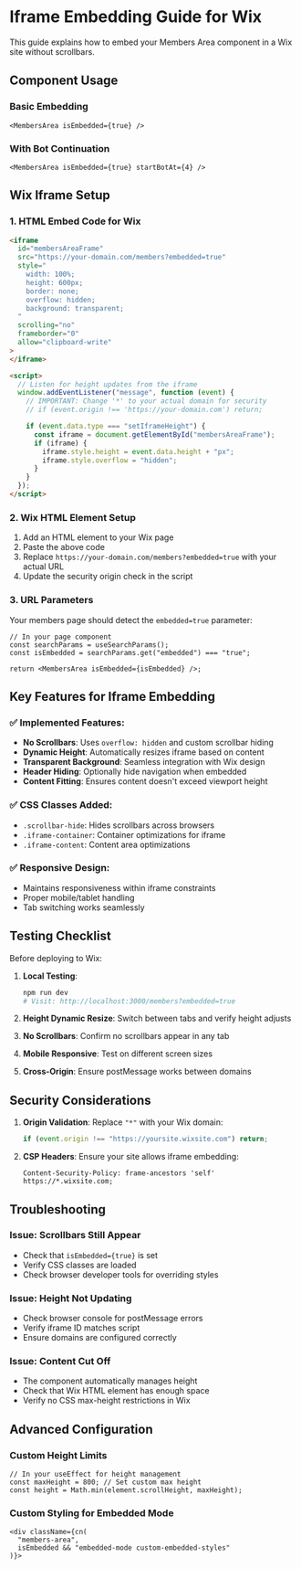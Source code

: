 # Iframe Embedding Guide for Wix

This guide explains how to embed your Members Area component in a Wix site without scrollbars.

## Component Usage

### Basic Embedding

```tsx
<MembersArea isEmbedded={true} />
```

### With Bot Continuation

```tsx
<MembersArea isEmbedded={true} startBotAt={4} />
```

## Wix Iframe Setup

### 1. HTML Embed Code for Wix

```html
<iframe
  id="membersAreaFrame"
  src="https://your-domain.com/members?embedded=true"
  style="
    width: 100%; 
    height: 600px; 
    border: none; 
    overflow: hidden;
    background: transparent;
  "
  scrolling="no"
  frameborder="0"
  allow="clipboard-write"
>
</iframe>

<script>
  // Listen for height updates from the iframe
  window.addEventListener("message", function (event) {
    // IMPORTANT: Change '*' to your actual domain for security
    // if (event.origin !== 'https://your-domain.com') return;

    if (event.data.type === "setIframeHeight") {
      const iframe = document.getElementById("membersAreaFrame");
      if (iframe) {
        iframe.style.height = event.data.height + "px";
        iframe.style.overflow = "hidden";
      }
    }
  });
</script>
```

### 2. Wix HTML Element Setup

1. Add an HTML element to your Wix page
2. Paste the above code
3. Replace `https://your-domain.com/members?embedded=true` with your actual URL
4. Update the security origin check in the script

### 3. URL Parameters

Your members page should detect the `embedded=true` parameter:

```tsx
// In your page component
const searchParams = useSearchParams();
const isEmbedded = searchParams.get("embedded") === "true";

return <MembersArea isEmbedded={isEmbedded} />;
```

## Key Features for Iframe Embedding

### ✅ Implemented Features:

- **No Scrollbars**: Uses `overflow: hidden` and custom scrollbar hiding
- **Dynamic Height**: Automatically resizes iframe based on content
- **Transparent Background**: Seamless integration with Wix design
- **Header Hiding**: Optionally hide navigation when embedded
- **Content Fitting**: Ensures content doesn't exceed viewport height

### ✅ CSS Classes Added:

- `.scrollbar-hide`: Hides scrollbars across browsers
- `.iframe-container`: Container optimizations for iframe
- `.iframe-content`: Content area optimizations

### ✅ Responsive Design:

- Maintains responsiveness within iframe constraints
- Proper mobile/tablet handling
- Tab switching works seamlessly

## Testing Checklist

Before deploying to Wix:

1. **Local Testing**:

   ```bash
   npm run dev
   # Visit: http://localhost:3000/members?embedded=true
   ```

2. **Height Dynamic Resize**: Switch between tabs and verify height adjusts

3. **No Scrollbars**: Confirm no scrollbars appear in any tab

4. **Mobile Responsive**: Test on different screen sizes

5. **Cross-Origin**: Ensure postMessage works between domains

## Security Considerations

1. **Origin Validation**: Replace `"*"` with your Wix domain:

   ```javascript
   if (event.origin !== "https://yoursite.wixsite.com") return;
   ```

2. **CSP Headers**: Ensure your site allows iframe embedding:
   ```
   Content-Security-Policy: frame-ancestors 'self' https://*.wixsite.com;
   ```

## Troubleshooting

### Issue: Scrollbars Still Appear

- Check that `isEmbedded={true}` is set
- Verify CSS classes are loaded
- Check browser developer tools for overriding styles

### Issue: Height Not Updating

- Check browser console for postMessage errors
- Verify iframe ID matches script
- Ensure domains are configured correctly

### Issue: Content Cut Off

- The component automatically manages height
- Check that Wix HTML element has enough space
- Verify no CSS max-height restrictions in Wix

## Advanced Configuration

### Custom Height Limits

```tsx
// In your useEffect for height management
const maxHeight = 800; // Set custom max height
const height = Math.min(element.scrollHeight, maxHeight);
```

### Custom Styling for Embedded Mode

```tsx
<div className={cn(
  "members-area",
  isEmbedded && "embedded-mode custom-embedded-styles"
)}>
```
